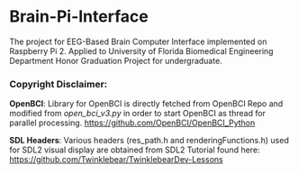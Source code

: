 # Brain-Pi-Interface
The project for EEG-Based Brain Computer Interface implemented on Raspberry Pi 2. Applied to University of Florida Biomedical Engineering Department Honor Graduation Project for undergraduate. 

### Copyright Disclaimer:
**OpenBCI**: Library for OpenBCI is directly fetched from OpenBCI Repo and modified from *open_bci_v3.py* in order to start OpenBCI as thread for parallel processing.
https://github.com/OpenBCI/OpenBCI_Python

**SDL Headers**: Various headers (res_path.h and renderingFunctions.h) used for SDL2 visual display are obtained from SDL2 Tutorial found here:
https://github.com/Twinklebear/TwinklebearDev-Lessons
